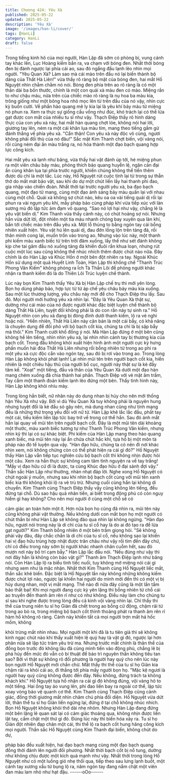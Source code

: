 ```yaml
---
title: Chương 424: Yêu Xà
published: 2025-05-22
updated: 2025-05-22
description: 'Yêu Xà'
image: '/images/han-li/cover/'
tags: [HanLi]
category: HanLi
draft: false
---
```


Trong tiếng kinh hô của mọi người, Hàn Lập đã sớm có phòng bị,
vung cánh tay khác lên, Lục Hoàng kiếm bắn ra, va chạm với
bóng đen.
Nhất thời bóng đen bị đánh ngược lại phía cái ao, sau đó ngẩng
đầu lạnh lẽo nhìn mọi người.
"Yêu Quan Xà? Làm sao mà cái mào trên đầu nó lại biến thành
bộ dáng của Thất Hà Liên!" vừa thấy rõ ràng bộ mặt của bóng
đen, hai mắt Hồ Nguyệt nhìn chằm chằm nó nói.
Bóng đen phía trên ao rõ ràng là có một thân dài ba bốn thước,
chính là một con quái xà màu đen có mào.
Miệng rắn to như chậu máu, nửa trên của chiếc mào rõ ràng là nụ
hoa ba màu kia, trông giống như một bông hoa nhỏ mọc lên từ
trên đầu của nó vậy, nhìn cực kỳ buồn cười.
Về phần hào quang mê ly kia lại là yêu khí bảy màu từ miệng nó
phun ra.
Xem ra thực sự giống cầu vồng như đúc, khó trách lại có thể lừa
gạt được con mắt của nhiều tu sĩ như vậy.
Thạch Điệp thấy rõ hình dáng thực của con yêu xà này, hai mắt
hàn quang chợt lóe, không nói hai lời, giương tay lên, ném ra một
cái khăn lụa màu tím, mang theo tiếng gầm gừ đánh thẳng về
phía yêu xà.
"Cẩn thận! Con yêu xà này độc vô cùng, ngươi không phải đối thủ
của nó đâu!" Sắc mặt Kim Thanh chợt biến, vội vàng nói, rồi cũng
ném đại ấn màu trắng ra, nó hóa thành một đạo bạch quang hợp
lực công kích.

Hai mắt yêu xà lạnh như băng, vừa thấy hai vật đánh úp tới, hé
miệng phun ra một viên châu bảy màu, phóng thích bảo quang
huyễn lệ, ngăn cản đại ấn cùng khăn lụa tại phía trước người,
khiến chúng không thể tiến thêm được dù chỉ là một tấc.
Lúc này, Hồ Nguyệt rút cuộc tỉnh lại từ trong sự thẫn thờ do mất
mát bảo vật, sau khi do dự một chút liền lấy hai thanh phi đao, gia
nhập vào chiến đoàn.
Nhất thời tại trước người yêu xà, ba đạo bạch quang, một đạo tử
mang, cùng một đạo ánh sáng bảy màu quấn lại với nhau cùng
một chỗ.
Quái xà không sợ chút nào, kêu oa oa vài tiếng quái dị rồi lại phun
ra vài ngụm yêu khí, mấy pháp bảo cùng pháp khí vừa tiếp xúc
với làn sương mù đó lập tức ảm đạm vô quang.
"Sao nó lợi hại như vậy, chẳng lẽ là yêu vật biến dị." Kim Thanh
vừa thấy cảnh này, có chút hoảng sợ nói.
Nhưng hắn vừa dứt lời, đột nhiên một tia máu nhanh chóng bay
xuyên qua làn khí, bắn tới chiếc mào trên đầu yêu xà.
Một lỗ thủng to bằng ngón tay cái bỗng nhiên xuất hiện.
Yêu vật hú lên quái dị, đau đớn lồng lộn trên tảng đá, rồi thân
mình cong lại, muốn trốn vào trong ao.
Nhưng vào lúc này, một thanh phi kiếm màu xanh biếc từ trên trời
đâm xuống, lấy thế như sét đánh không kịp che tai găm đầu nó
xuống tảng đá khiến đuôi rắn khua loạn, nhưng rút cuộc một lúc
sau cũng không thể nhúc nhích thêm được chút nào nữa.
Đây chính là do Hàn Lập và Khúc Hồn ở một bên đột nhiên ra tay.
Ngoài Khúc Hồn sử dụng một quả Huyết Linh Toản, Hàn Lập thì
khống chế "Thanh Trúc Phong Vân Kiếm" không phóng ra Ích Tà
Thần Lôi đề phòng người khác nhận ra thanh kiếm đó là do Thiên
Lôi Trúc luyện chế thành.

Lúc này bọn Kim Thanh thấy Yêu Xà bị Hàn Lập chế trụ thì mới
yên lòng.
Bọn họ dùng pháp bảo, hợp lực từ từ áp chế yêu châu bảy màu
kia xuống. Sau một lúc thương lượng, yêu châu này mới để cho
Thạch Điệp thu lấy.
Sau đó. Mọi người mới hướng yêu xà nhìn lại.
"Đây là Yêu Quan Xà thật sự, dường như cái mào của nó được
người khác đặc biệt luyện chế thành bộ dáng Thất Hà Liên, tuyệt
đối không phải là do con rắn này tự sinh ra." Hồ Nguyệt nhìn con
yêu xà đang bị đóng đinh dưới thanh kiếm, lộ ra vẻ nghi hoặc nói.
"Hiển nhiên, Thất Hà Liên này căn bản là một cái bẫy, có khả
năng là chuyên dụng để đối phó với bộ bạch cốt kia, chúng ta chỉ
là bị sập bẫy mà thôi." Kim Thanh cười khổ đồng ý nói.
Mà Hàn Lập đứng ở một bên cũng không hề lên tiếng, nhìn nhìn
yêu xà, lại nhìn nhìn cánh tay bị thương kia của bạch cốt.
Trong đầu không khỏi xuất hiện hình ảnh một người cực kỳ hưng
phấn muốn hái đóa Thất Hà Liên nhưng rồi bỗng nhiên từ trong
ao phi ra một yêu xà cực độc cắn vào ngón tay, sau đó bị rơi vào
trong ao.
Trong lòng Hàn Lập không khỏi phát lạnh!
Lại nhìn mũi tên trên người bạch cốt kia, hiển nhiên là một chiêu
hậu thủ của người bố cục, người này thật sự là kẻ đầy tâm kế.
"Xoạt" một tiếng, đầu và thân của Yêu Quan Xà dưới một đạo hàn
mang chém xuống đã chia thành hai phần.
Thạch Điệp với vẻ mặt âm trầm, Tay cầm một thanh đoản kiếm
lạnh lẽo đứng một bên.
Thấy tình hình này, Hàn Lập không khỏi nhíu mày.

Trong lòng hắn biết, nữ nhân này do dung nhan bị hủy cho nên
mới thống hận Yêu Xà như vậy. Bởi vì dù Yêu Quan Xà tuy không
phải là nguyên hung nhưng tuyệt đối là kẻ đầu sỏ gây nên, mà
dung nhan cũng như tính mạng đều là những thứ trọng yếu đối
với nữ tử.
Hàn Lập khẽ lắc lắc đầu, phất tay một cái, tiểu kiếm liền lập tức
bay trở về trong cơ thể hắn.
Sau đó ánh mắt hắn lại quay về mũi tên trên người bạch cốt.
Đây là một mũi tên dài khoảng một thước, màu xanh biếc tương
tự như Thanh Trúc Phong Vân kiếm, nhưng nhìn kỹ thì lại có sự
khác biệt.
Phi kiếm của Hàn Lập mang theo hào quang xanh biếc, mà mũi
tên này lại ẩn chứa chút hắc khí, tựa hồ bị một môn tà pháp nào
đó tế luyện qua vậy.
"Hàn đạo hữu, chúng ta có nên đi nơi khác nhìn xem, nói không
chừng còn có thể phát hiện ra cái gì đó?" Hồ Nguyệt thấy Hàn
Lập vẫn tiếp tục nghiên cứu bộ bạch cốt thì không nhịn được hỏi
một câu.
Xem ra hắn thực sự không cam tâm tình nguyện ra về tay trắng!
"Mấy vị đạo hữu cứ đi là được, ta cùng Khúc đạo hữu ở đại sảnh
đợi vậy." Thần sắc Hàn Lập như thường, nhàn nhạt đáp lời.
Nghe xong Hồ Nguyệt có chút ngoài ý muốn, nhưng sau khi nhìn
bộ bạch cốt cùng với mũi tên xanh biếc kia thì không khỏi lộ ra vẻ
trù trừ.
Nhưng cuối cùng hắn lại không di chuyển.
Kim Thanh cùng Thạch Điệp thấy vậy cũng không lên tiếng, đều
đứng tại chỗ.
Dù sao hậu quả nhãn tiền, ai biết trong động phủ có còn nguy
hiểm gì hay không? Cho nên mọi người ở cùng một chỗ sẽ có

cảm giác an toàn hơn một ít.
Hơn nữa bọn họ cũng đã nhìn ra, mũi tên này cũng không phải
vật thường. Nếu không dưới con mắt bọn họ một người có chút
thần bí như Hàn Lập sẽ không đảo qua nhìn lại không ngừng.
"Hàn đạo hữu, ngươi nói trong này là di chỉ của tu sĩ cổ hay là do
ai đó tạo ra để lừa gạt người?" Kim Thanh bỗng nhiên ở một bên
trầm giọng hỏi.
"Sẽ không phải vậy đâu, đây chắc chắn là di chỉ của tu sĩ cổ, nếu
không sao lại khiến hai vị đạo hữu trùng hợp nhặt được trân châu
như vậy rồi tìm đến đây chứ, chỉ có điều trong này sớm bị người
khác nhanh chân cuỗm hết, sau đó mượn nơi này bố trí cạm bẫy."
Hàn Lập lắc đầu nói.
"Nếu đúng như vậy thì nơi đây hẳn là không còn bảo vật gì?"
Thanh âm Thạch Điệp lạnh như băng nói.
Còn Hàn Lập lộ ra biểu tình tiếc nuối, tuy không mở miệng nói cái
gì nhưng xem như là mặc nhận.
Nhất thời Kim Thanh cùng Hồ Nguyệt liếc mắt, thần sắc khẽ biến.
Đặc biệt là Hồ Nguyệt lần này không những không kiếm được
chút lợi nào, ngược lại khiến hai người do mình mời đến thì có
một vị bị hủy dung nhan, một vị mất mạng. Thế nào đi nữa đây
cũng là một lần tầm bảo thất bại!
Khi mọi người đang cực kỳ yên lặng thì bỗng nhiên từ chỗ cái ao
truyền đến thanh âm rên rỉ như có như không.
Điều này làm cho chúng tu sĩ sau khi nghe được trong lòng đều
cả kinh vội vàng nhìn lại.
Chỉ thấy thi thể của trung niên tu sĩ họ Giản đã chết trong ao bỗng
cử động, chậm rãi từ trong ao bò ra, trong miệng bộ bạch cốt
thỉnh thoảng phát ra thanh âm rên rỉ hàm hồ không rõ ràng.
Cảnh này khiến tất cả mọi người trợn mắt há hốc mồm, không

khỏi trừng mắt nhìn nhau.
Mọi người một khi đã là tu tiên giả thì sẽ không kinh ngạc chút
nào khi thấy xuất hiện lệ quỷ hay tà vật gì đó, ngược lại hơn phân
nửa sẽ lập tức trảm yêu trừ ma.
Nhưng trước mắt chính là thân thể của đồng bọn trước đó không
lâu đã cùng mình tiến vào động phủ, chẳng lẽ bị phá hủy đến mức
đó vẫn có bí thuật để bảo trì nguyên thần không tiêu tan sao?
Bởi vì thật sự không rõ đối phương là người hay quỷ cho nên lúc
này bọn người Hồ Nguyệt mới chần chừ.
Mắt thấy thi thể của tu sĩ họ Giản kia chậm rãi ra khỏi cái ao, đi
thẳng tới phía mấy người bọn họ.
"Mặc kệ ngươi là người hay quỷ cũng không được đến đây. Nếu
không, đừng trách ta không khách khí." Hồ Nguyệt tựa hồ nhận ra
cái gì đó không đúng, vội vàng hô to một tiếng. Hai ống tay áo
vung lên, phi đao liền bay ra ngoài cơ thể, lập tức xoay vòng bảo
vệ quanh cơ thể.
Kim Thanh cùng Thạch Điệp cũng cảnh giác, đồng thời giương
mắt nhìn chăm chú phía đối diện.
Hồ Nguyệt vừa dứt lời, thân thể tu sĩ họ Giản liền ngừng lại, đứng
ở tại chỗ không nhúc nhích.
Bọn Hồ Nguyệt không khỏi thở dài nhẹ nhõm.
Nhưng Hàn Lập đang đứng một bên lặng lẽ quan sát lại có cảm
giác thoáng qua, không nhịn được liền lật tay, cầm chặt một thứ gì
đó.
Đúng lúc này thì biến hóa xảy ra.
Tu sĩ họ Giản đột nhiên đạp chân một cái, thi thể lộ ra bạch cốt
hung hăng công kích mọi người.
Thần sắc Hồ Nguyệt cùng Kim Thanh đại biến, không chút do dự,

pháp bảo đều xuất hiện, hai đạo bạch mang cùng một đạo bạch
quang đồng thời đánh lên người đối phương. Nhất thời bạch cốt
bị nổ tung, dường như không chịu được một kích quá mạnh như
vậy.
Nhất thời trong lòng Hồ Nguyệt như có một luồng gió nhẹ thổi
qua, tiếp theo sau lưng lạnh buốt, một cánh tay xương xẩu từ
bụng lộ ra, năm ngón tay đang nắm chặt một viên đan màu lam
nhỏ như hạt đậu.
------oOo------
